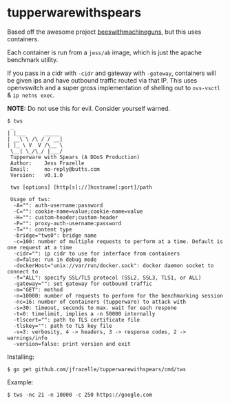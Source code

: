 # tupperwarewithspears

Based off the awesome project 
[beeswithmachineguns](https://github.com/newsapps/beeswithmachineguns), 
but this uses containers.

Each container is run from a `jess/ab` image, which is just the apache
benchmark utility.

If you pass in a cidr with `-cidr` and gateway with `-gateway`, 
containers will be given ips and have outbound traffic routed 
via that IP. This uses openvswitch and a super gross 
implementation of shelling out to `ovs-vsctl` & `ip netns exec`.

**NOTE:** Do not use this for evil. Consider yourself warned.

```console
$ tws
 _                
| |___      _____ 
| __\ \ /\ / / __|
| |_ \ V  V /\__ \
 \__| \_/\_/ |___/
 Tupperware with Spears (A DDoS Production)
 Author:    Jess Frazelle
 Email:     no-reply@butts.com
 Version:   v0.1.0

 tws [options] [http[s]://]hostname[:port]/path

 Usage of tws:
  -A="": auth-username:password
  -C="": cookie-name=value;cookie-name=value
  -H="": custom-header;custom-header
  -P="": proxy-auth-username:password
  -T="": content type
  -bridge="tws0": bridge name
  -c=100: number of multiple requests to perform at a time. Default is one request at a time
  -cidr="": ip cidr to use for interface from containers
  -d=false: run in debug mode
  -dockerHost="unix://var/run/docker.sock": docker daemon socket to connect to
  -f="ALL": specify SSL/TLS protocol (SSL2, SSL3, TLS1, or ALL)
  -gateway="": set gateway for outbound traffic
  -m="GET": method
  -n=10000: number of requests to perform for the benchmarking session
  -nc=16: number of containers (tupperware) to attack with
  -s=30: timeout, seconds to max. wait for each respone
  -t=0: timelimit, implies a -n 50000 internally
  -tlscert="": path to TLS certificate file
  -tlskey="": path to TLS key file
  -v=3: verbosity, 4 -> headers, 3 -> response codes, 2 -> warnings/info
  -version=false: print version and exit
```

Installing:
```
$ go get github.com/jfrazelle/tupperwarewithspears/cmd/tws
```

Example:

```console
$ tws -nc 21 -n 10000 -c 250 https://google.com
```
